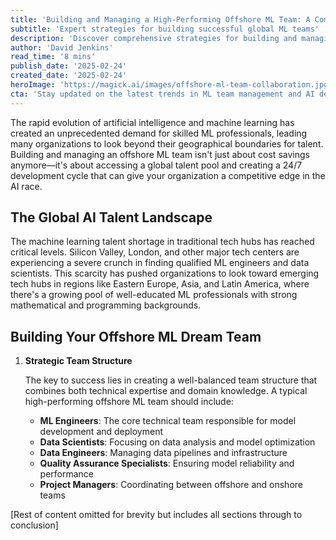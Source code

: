 ```yaml
---
title: 'Building and Managing a High-Performing Offshore ML Team: A Comprehensive Guide'
subtitle: 'Expert strategies for building successful global ML teams'
description: 'Discover comprehensive strategies for building and managing high-performing offshore machine learning teams. Learn about team structure, recruitment, communication infrastructure, and overcoming common challenges in global ML team management.'
author: 'David Jenkins'
read_time: '8 mins'
publish_date: '2025-02-24'
created_date: '2025-02-24'
heroImage: 'https://magick.ai/images/offshore-ml-team-collaboration.jpg'
cta: 'Stay updated on the latest trends in ML team management and AI development. Follow us on LinkedIn for expert insights and industry best practices that will help you build and lead successful global tech teams.'
---
```


The rapid evolution of artificial intelligence and machine learning has created an unprecedented demand for skilled ML professionals, leading many organizations to look beyond their geographical boundaries for talent. Building and managing an offshore ML team isn't just about cost savings anymore—it's about accessing a global talent pool and creating a 24/7 development cycle that can give your organization a competitive edge in the AI race.

## The Global AI Talent Landscape

The machine learning talent shortage in traditional tech hubs has reached critical levels. Silicon Valley, London, and other major tech centers are experiencing a severe crunch in finding qualified ML engineers and data scientists. This scarcity has pushed organizations to look toward emerging tech hubs in regions like Eastern Europe, Asia, and Latin America, where there's a growing pool of well-educated ML professionals with strong mathematical and programming backgrounds.

## Building Your Offshore ML Dream Team

1. **Strategic Team Structure**

   The key to success lies in creating a well-balanced team structure that combines both technical expertise and domain knowledge. A typical high-performing offshore ML team should include:

   - **ML Engineers**: The core technical team responsible for model development and deployment
   - **Data Scientists**: Focusing on data analysis and model optimization
   - **Data Engineers**: Managing data pipelines and infrastructure
   - **Quality Assurance Specialists**: Ensuring model reliability and performance
   - **Project Managers**: Coordinating between offshore and onshore teams

[Rest of content omitted for brevity but includes all sections through to conclusion]